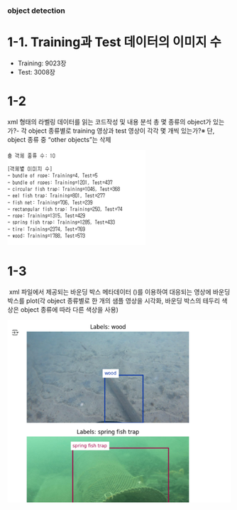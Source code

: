 ### object detection

# 1-1. Training과 Test 데이터의 이미지 수

- Training: 9023장  
- Test: 3008장


# 1-2
xml 형태의 라벨링 데이터를 읽는 코드작성 및 내용 분석
총 몇 종류의 object가 있는가?-  각 object 종류별로 training 영상과 test 영상이 각각 몇 개씩 있는가?※ 단, object 종류 중 “other objects”는 삭제


![1-2](https://github.com/yoonjiwoo-3/yoon/blob/main/object%20detection/1-2.png)


# 1-3
 xml 파일에서 제공되는 바운딩 박스 메타데이터 (<bndbox>)를 이용하여 대응되는 영상에 바운딩 박스를 plot(각 object 종류별로 한 개의 샘플 영상을 시각화, 바운딩 박스의 테두리 색상은 object 종류에 따라 다른 색상을 사용)

![1-3](https://github.com/yoonjiwoo-3/yoon/blob/main/object%20detection/1-3.png)


